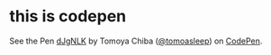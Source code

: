 # this is codepen

<p data-height="512" data-theme-id="0" data-slug-hash="dJgNLK" data-default-tab="js,result" data-user="tomoasleep" data-embed-version="2" data-pen-title="dJgNLK" class="codepen">See the Pen <a href="https://codepen.io/tomoasleep/pen/dJgNLK/">dJgNLK</a> by Tomoya Chiba (<a href="https://codepen.io/tomoasleep">@tomoasleep</a>) on <a href="https://codepen.io">CodePen</a>.</p>
<script async src="https://production-assets.codepen.io/assets/embed/ei.js"></script>
